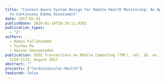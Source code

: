 ```yaml
---
title: "Context-Aware System Design for Remote Health Monitoring: An Application
  to Continuous Edema Assessment"
date: 2017-01-01
publishDate: 2020-01-14T10:29:11.939Z
publication_types:
  - "2"
authors:
  - Ramin Fallahzadeh
  - Yuchao Ma
  - Hassan Ghasemzadeh
publication: IEEE Transactions on Mobile Computing (TMC), vol. 16, no. 8, pp.
  2159–2173, August 2017
abstract: ""
projects: ["Cardiovascular-Health"]
featured: false
---
```

